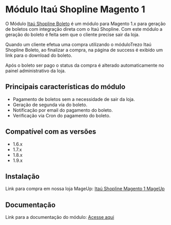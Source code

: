 # Módulo Itaú Shopline Magento 1
O Módulo [Itaú Shopline Boleto](https://www.mageup.com/modulo-para-magento-itaushopline-boleto.html) é um módulo para Magento 1.x para geração de boletos com integração direta com o Itaú Shopline. Com este módulo a geração do boleto é feita sem que o cliente precise sair da loja.

Quando um cliente efetua uma compra utilizando o móduloTrezo Itaú Shopline Boleto, ao finalizar a compra, na página de success é exibido um link para o download do boleto.

Após o boleto ser pago o status da compra é alterado automaticamente no painel administrativo da loja.

## Principais características do módulo
* Pagamento de boletos sem a necessidade de sair da loja.
* Geração de segunda via do boleto.
* Notificação por email do pagamento do boleto.
* Verificação via Cron do pagamento do boleto. 

## Compatível com as versões
* 1.6.x
* 1.7.x
* 1.8.x
* 1.9.x 

## Instalação
Link para compra em nossa loja MageUp: [Itaú Shopline Magento 1 MageUp](https://www.mageup.com/modulo-para-magento-itaushopline-boleto.html)

## Documentação
Link para a documentação do módulo: [Acesse aqui](https://www.mageup.com/media/attachment/file/c/o/configura_o_m_dulo_-_ita_shopline_boleto_magento_1_.pdf)
